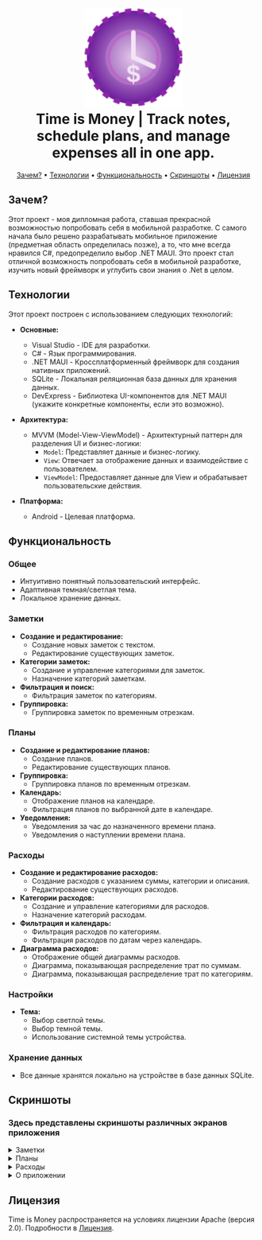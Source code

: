 <h1 align="center">
    <img src="images/mainicon.svg" width="200px" height="200px" alt="icon" />
    <br />
    <b>Time is Money | Track notes, schedule plans, and manage expenses all in one app.</b>
</h1>

<p align="center">
    <a href="#зачем">Зачем?</a>
    •
    <a href="#технологии">Технологии</a>
    •
    <a href="#функциональность">Функциональность</a>
    •
    <a href="#скриншоты">Скриншоты</a>
    •
    <a href="#лицензия">Лицензия</a>
</p>

## Зачем?

<p>
Этот проект - моя дипломная работа, ставшая прекрасной возможностью попробовать себя в мобильной разработке. С самого начала было решено разрабатывать мобильное приложение (предметная область определилась позже), а то, что мне всегда нравился C#, предопределило выбор .NET MAUI. Это проект стал отличной возможность попробовать себя в мобильной разработке, изучить новый фреймворк и углубить свои знания о .Net в целом.
</p>

## Технологии

Этот проект построен с использованием следующих технологий:

*   **Основные:**
    *   Visual Studio - IDE для разработки.
    *   C# - Язык программирования.
    *   .NET MAUI - Кроссплатформенный фреймворк для создания нативных приложений.
    *   SQLite - Локальная реляционная база данных для хранения данных.
    *   DevExpress - Библиотека UI-компонентов для .NET MAUI (укажите конкретные компоненты, если это возможно).

*   **Архитектура:**
    *   MVVM (Model-View-ViewModel) - Архитектурный паттерн для разделения UI и бизнес-логики:
        *   `Model`: Представляет данные и бизнес-логику.
        *   `View`: Отвечает за отображение данных и взаимодействие с пользователем.
        *   `ViewModel`: Предоставляет данные для View и обрабатывает пользовательские действия.

*   **Платформа:**
    *   Android - Целевая платформа.
 
## Функциональность

### Общее

*   Интуитивно понятный пользовательский интерфейс.
*   Адаптивная темная/светлая тема.
*   Локальное хранение данных.

### Заметки

*   **Создание и редактирование:**
    *   Создание новых заметок с текстом.
    *   Редактирование существующих заметок.
*   **Категории заметок:**
    *   Создание и управление категориями для заметок.
    *   Назначение категорий заметкам.
*   **Фильтрация и поиск:**
    *   Фильтрация заметок по категориям.
*   **Группировка:**
    *   Группировка заметок по временным отрезкам.

### Планы

*   **Создание и редактирование планов:**
    *   Создание планов.
    *   Редактирование существующих планов.
*   **Группировка:**
    *   Группировка планов по временным отрезкам.
*   **Календарь:**
    *   Отображение планов на календаре.
    *   Фильтрация планов по выбранной дате в календаре.
*   **Уведомления:**
    *   Уведомления за час до назначенного времени плана.
    *   Уведомления о наступлении времени плана.

### Расходы

*   **Создание и редактирование расходов:**
    *   Создание расходов с указанием суммы, категории и описания.
    *   Редактирование существующих расходов.
*   **Категории расходов:**
    *   Создание и управление категориями для расходов.
    *   Назначение категорий расходам.
*   **Фильтрация и календарь:**
    *   Фильтрация расходов по категориям.
    *   Фильтрация расходов по датам через календарь.
*   **Диаграмма расходов:**
    *   Отображение общей диаграммы расходов.
    *   Диаграмма, показывающая распределение трат по суммам.
    *   Диаграмма, показывающая распределение трат по категориям.

### Настройки

*   **Тема:**
    *   Выбор светлой темы.
    *   Выбор темной темы.
    *   Использование системной темы устройства.

### Хранение данных

*   Все данные хранятся локально на устройстве в базе данных SQLite.

## Скриншоты

### Здесь представлены скриншоты различных экранов приложения

<details>
    <summary>Заметки</summary>
<div>
</br>
    <p align="center">
      <img src="images/notes.PNG" height="450"  alt="заметки"/>
      <img src="images/notes-category.png" height="450"  alt="заметки по категориям"/>
      <img src="images/add-note.PNG" height="450"  alt="добавление заметок"/>
    </p>
    <p align="center">
      <img src="images/add-category.PNG" height="450"  alt="добавление категорий"/>
      <img src="images/notes-dark.png" height="450"  alt="темные заметки"/>
    </p>
  </div>
</details>

<details>
    <summary>Планы</summary>
<div>
</br>
    <p align="center">
      <img src="images/plans.PNG" height="450"  alt="планы"/>
      <img src="images/plans-calendar.PNG" height="450"  alt="планы по датам"/>
      <img src="images/add-plan.PNG" height="450"  alt="добавление планов"/>
    </p>
    <p align="center">
      <img src="images/plans-dark.png" height="450"  alt="темные планы"/>
    </p>
  </div>
</details>

<details>
    <summary>Расходы</summary>
<div>
</br>
    <p align="center">
      <img src="images/expenses.PNG" height="450"  alt="расходы"/>
      <img src="images/expenses-category.png" height="450"  alt="расходы по категориям"/>
      <img src="images/expenses-calendar.PNG" height="450"  alt="расходы по датам"/>
    </p>
    <p align="center">
      <img src="images/add-expenses.PNG" height="450"  alt="добавление расходов"/>
      <img src="images/chart-count.PNG" height="450"  alt="диаграмма по количеству"/>
      <img src="images/chart-sum.PNG" height="450"  alt="диаграмма по сумме"/>
    </p>
    <p align="center">
      <img src="images/expenses-dark.png" height="450"  alt="темные расходы"/>
    </p>
  </div>
</details>

<details>
    <summary>О приложении</summary>
<div>
</br>
    <p align="center">
      <img src="images/about.PNG" height="450"  alt="о приложении"/>
      <img src="images/about-dark.png" height="450"  alt="темные настройки"/>
    </p>
  </div>
</details>

## Лицензия

Time is Money распространяется на условиях лицензии Apache (версия 2.0). Подробности в [Лицензия](LICENSE.txt).
